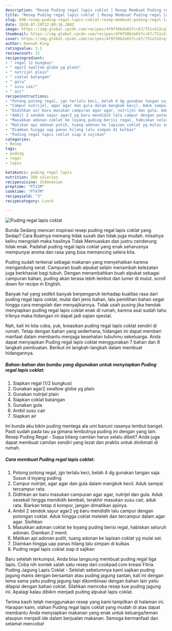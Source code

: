 ```yaml
---
description: "Resep Puding regal lapis coklat | Resep Membuat Puding regal lapis coklat Yang Sedap"
title: "Resep Puding regal lapis coklat | Resep Membuat Puding regal lapis coklat Yang Sedap"
slug: 608-resep-puding-regal-lapis-coklat-resep-membuat-puding-regal-lapis-coklat-yang-sedap
date: 2020-07-29T22:08:16.208Z
image: https://img-global.cpcdn.com/recipes/4f9f50b2e657cc67/751x532cq70/puding-regal-lapis-coklat-foto-resep-utama.jpg
thumbnail: https://img-global.cpcdn.com/recipes/4f9f50b2e657cc67/751x532cq70/puding-regal-lapis-coklat-foto-resep-utama.jpg
cover: https://img-global.cpcdn.com/recipes/4f9f50b2e657cc67/751x532cq70/puding-regal-lapis-coklat-foto-resep-utama.jpg
author: Hannah King
ratingvalue: 3.1
reviewcount: 15
recipeingredient:
- " regal 12 bungkus"
- " agar2 swallow globe yg plain"
- " nutrijel plain"
- " coklat batangan"
- " gula"
- " susu cair"
- " air"
recipeinstructions:
- "Potong potong regal, jgn terlalu keci, belah 4 dg gunakan tangan saja. Susun d loyang puding"
- "Campur nutrijel, agar agar dan gula dalam mangkok kecil. Aduk sampai tercampur rata."
- "Didihkan air baru masukan campuran agar agar, nutrijel dan gula. Aduk sesekali hingga mendidih kembali, terakhir masukan susu cair, aduk rata. Biarkan tetap d kompor, jangan dimatikan apinya."
- "Ambil 2 sendok sayur agar2 yg baru mendidih lalu campur dengan potongan coklat. Aduk hingga coklat meleleh dan tercampur dalam agar agar. Sisihkan"
- "Masukkan adonan coklat ke loyang puding berisi regal, habiskan seluruh adonan. Diamkan 2 menit."
- "Matikan api adonan putih, tuang adonan ke lapisan coklat yg mulai set."
- "Diamkan hingga uap panas hilang lalu simpan di kulkas"
- "Puding regal lapis coklat siap d sajikan"
categories:
- Resep
tags:
- puding
- regal
- lapis

katakunci: puding regal lapis 
nutrition: 260 calories
recipecuisine: Indonesian
preptime: "PT12M"
cooktime: "PT47M"
recipeyield: "3"
recipecategory: Lunch

---
```



![Puding regal lapis coklat](https://img-global.cpcdn.com/recipes/4f9f50b2e657cc67/751x532cq70/puding-regal-lapis-coklat-foto-resep-utama.jpg)

Bunda Sedang mencari inspirasi resep puding regal lapis coklat yang Sedap? Cara Buatnya memang tidak susah dan tidak juga mudah. misalnya keliru mengolah maka hasilnya Tidak Memuaskan dan justru cenderung tidak enak. Padahal puding regal lapis coklat yang enak seharusnya mempunyai aroma dan rasa yang bisa memancing selera kita.

Puding sudah terkenal sebagai makanan yang menyehatkan karena mengandung serat. Campuran buah alpukat selain menambah kelezatan juga berkhasiat bagi tubuh. Dengan menambahkan buah alpukat sebagai campuran bahan, puding akan terasa lebih lembut dan lumer di mulut. scroll down for recipe in English.

Banyak hal yang sedikit banyak berpengaruh terhadap kualitas rasa dari puding regal lapis coklat, mulai dari jenis bahan, lalu pemilihan bahan segar hingga cara mengolah dan menyajikannya. Tidak usah pusing jika hendak menyiapkan puding regal lapis coklat enak di rumah, karena asal sudah tahu triknya maka hidangan ini dapat jadi sajian spesial.


Nah, kali ini kita coba, yuk, kreasikan puding regal lapis coklat sendiri di rumah. Tetap dengan bahan yang sederhana, hidangan ini dapat memberi manfaat dalam membantu menjaga kesehatan tubuhmu sekeluarga. Anda dapat menyiapkan Puding regal lapis coklat menggunakan 7 bahan dan 8 langkah pembuatan. Berikut ini langkah-langkah dalam membuat hidangannya.

<!--inarticleads1-->

##### Bahan-bahan dan bumbu yang digunakan untuk menyiapkan Puding regal lapis coklat:

1. Siapkan  regal (1/2 bungkus)
1. Gunakan  agar2 swallow globe yg plain
1. Gunakan  nutrijel plain
1. Siapkan  coklat batangan
1. Gunakan  gula
1. Ambil  susu cair
1. Siapkan  air


Ini bunda aku bikin puding mentega ala umi banuni rasanya lembut banget. Pasti sudah pada tau ya gimana lembutnya puding ini dengan yang lain. Resep Puding Regal - Siapa bilang camilan harus selalu dibeli? Anda juga dapat membuat camilan sendiri yang lezat dan praktis untuk dinikmati di rumah. 

<!--inarticleads2-->

##### Cara membuat Puding regal lapis coklat:

1. Potong potong regal, jgn terlalu keci, belah 4 dg gunakan tangan saja. Susun d loyang puding
1. Campur nutrijel, agar agar dan gula dalam mangkok kecil. Aduk sampai tercampur rata.
1. Didihkan air baru masukan campuran agar agar, nutrijel dan gula. Aduk sesekali hingga mendidih kembali, terakhir masukan susu cair, aduk rata. Biarkan tetap d kompor, jangan dimatikan apinya.
1. Ambil 2 sendok sayur agar2 yg baru mendidih lalu campur dengan potongan coklat. Aduk hingga coklat meleleh dan tercampur dalam agar agar. Sisihkan
1. Masukkan adonan coklat ke loyang puding berisi regal, habiskan seluruh adonan. Diamkan 2 menit.
1. Matikan api adonan putih, tuang adonan ke lapisan coklat yg mulai set.
1. Diamkan hingga uap panas hilang lalu simpan di kulkas
1. Puding regal lapis coklat siap d sajikan


Baru setelah terkumpul, Anda bisa langsung membuat puding regal tiga lapis. Coba nih sontek salah satu resep dari cookpad.com kreasi Fitria. Puding Jagung Lapis Coklat - Setelah sebelumnya kami sajikan puding jagung manis dengan bersantan atau puding jagung santan, kali ini dengan tema sama yaitu puding jagung tapi dikombinasi dengan bahan lain yaitu dilapisi dengan bahan coklat. Silahkan mencoba resep kue puding jagung ini. Apalagi kalau dibikin menjadi puding alpukat lapis coklat. 

Terima kasih telah menggunakan resep yang kami tampilkan di halaman ini. Harapan kami, olahan Puding regal lapis coklat yang mudah di atas dapat membantu Anda menyiapkan makanan yang enak untuk keluarga/teman ataupun menjadi ide dalam berjualan makanan. Semoga bermanfaat dan selamat mencoba!
